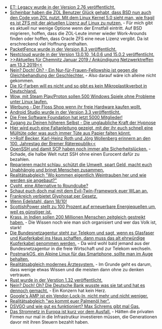 * [ET: Legacy wurde in der Version 2.76 veröffentlicht.](https://www.phoronix.com/scan.php?page=news_item&px=ET-Legacy-2.76-Released)
* [Scheinbar haben die ZOL Benutzer Glück gehabt, dass BSD nun auch den Code von ZOL nutzt. Mit dem Linux Kernel 5.0 sieht man, wie fragil es ist ZFS mit der aktuellen Lizenz auf Linux zu nutzen.](https://utcc.utoronto.ca/~cks/space/blog/linux/ZFSNonGPLRisk) - Für mich gibt es aktuell nur wenige Optione wenn der Ernstfall eintritt. Auf BSD migrieren, hoffen, dass die ZOL-Leute immer wieder Work-Arounds finden oder hoffen, dass Oracle ZFS eine neue Lizenz vergibt. Da ist erschreckend viel Hoffnung enthalten.
* [PacketFence wurde in der Version 8.3 veröffentlicht.](https://www.pro-linux.de/news/1/26662/packetfence-83-freigegeben.html)
* [Nextcloud wurde in der Version 13.0.10, 14.0.6 und 15.0.2 veröffentlicht.](https://nextcloud.com/blog/nextcloud-updates-13.0.10-14.0.6-and-15.0.2-are-out/)
* [>>Aktuelles für Chemnitz Januar 2019 / Ankündigung Netzwerktreffen am 13.2.2019<<](https://bio-erzgebirge.de/wp/?p=17279)
* [Nein? Doch! Oh? - Ein Nur-für-Frauen-Fellowship ist gegen die Gleichbehandlung der Geschlechter.](https://blog.fefe.de/?ts=a2c240b4) - Also darauf wäre ich alleine nicht gekommen.
* [Die IG-Farben will es nicht und so gibt es kein Mikroplastikverbot in Deutschland.](https://netzfrauen.org/2019/01/14/mikoplastik-2-2/)
* [Wow, mit Steam Play/Proton sollen 500 Windows Spiele ohne Probleme unter Linux laufen.](https://www.pro-linux.de/news/1/26666/steam-play-erm%C3%B6glicht-perfekte-ausf%C3%BChrung-von-500-windows-spielen-unter-lin.html)
* [Werbung - Der Floss Shop wenn ihr freie Hardware kaufen wollt.](https://www.floss-shop.de/)
* [Android Studio wurde in der Version 3.3 veröffentlicht.](https://www.pro-linux.de/news/1/26671/android-studio-33-erschienen.html)
* [Die Free Software Foundation hat jetzt 5000 Mitglieder!](https://www.fsf.org/blogs/community/the-fsf-is-5-000-members-strong-thanks-to-you)
* [Zugang zu Deinen höheren Selbst - Die unglaubliche Kraft der Hypnose](https://www.welt-im-wandel.tv/video/zugang-zu-deinen-hoeheren-selbst-die-unglaubliche-kraft-der-hypnose/)
* [Hier wird euch eine Faltanleitung gezeigt, mit der ihr euch schnell eine Mülltüte oder was auch immer Tüte aus Papier falten könnt.](https://www.smarticular.net/muelltueten-und-einkaufstueten-ohne-kleben-aus-zeitungspapier-falten/)
* [>>Rolf Becker, Karl-Heinz Roth und Jörg Wollenberg erinnern an den 100. Jahrestag der Bremer Räterepublik<<](https://weltnetz.tv/video/1733-100-jahre-bremer-raeterepublik)
* [OpenSSH und damit SCP haben noch immer alte Sicherheitslücken.](https://lwn.net/Articles/776745) - Schade, die halbe Welt nutzt SSH ohne einen Eurocent dafür zu bezahlen.
* [Reparieren macht schlau, schützt die Umwelt, spart Geld, macht euch Unabhängig und bringt Menschen zusammen.](https://www.smarticular.net/reparieren-statt-wegwerfen-und-neu-kaufen/)
* [Realitätsabgleich "Wo kommen eigentlich Weintrauben her und wie werden sie angebaut?"](https://netzfrauen.org/2019/01/15/weintrauben-2/)
* [Cypht, eine Alternative to Roundcube?](https://opensource.com/article/19/1/productivity-tool-cypht-email)
* [Schaut euch doch mal mit dem Evil-Twin-Framework euer WLan an.](https://opensource.com/article/19/1/evil-twin-framework)
* [Frankreich verbietet Glyphosat per Gesetz.](https://netzfrauen.org/2019/01/16/bayer-7/)
* [Wenn Edelstahl, dann 18/10!](https://www.smarticular.net/edelstahl-materialkunde-unterschiede-lebensmittel-nickelallergie/)
* [ScottishPower stellt zu 100 Prozent auf erneuerbare Energiequellen um, weil es günstiger ist.](http://www.sonnenseite.com/de/energie/scottishpower-100-erneuerbare-energien-weil-es-vollends-wirtschaftlich-ist.html)
* [Krass, in Indien sollen 200 Millionen Menschen zeitgleich gestreikt haben.](https://blog.fefe.de/?ts=a2c1713a) - Die Wissen noch wie man sich organisiert und wer das Volk ist, stark!
* [Die Bundesnetzagentur steht zur Telekom und sagt, wenn es Glasfaser und Kupferkabel ins Haus schaffen, dann muss das alt ehrwürdige Kupferkabel genommen werden.](https://blog.fefe.de/?ts=a2beba4f) - Da wird wohl bald jemand aus der Bundesnetzagentur in die freie Wirtschaft und zur Telekom wechseln.
* [PostmarkOS, ein Alpine Linux für das Smartphone, sollte man im Auge behalten.](https://www.pro-linux.de/news/1/26680/600-tage-jahr-postmarketos.html)
* [Realitätsabgleich modernes Ärztesystem.](https://www.youtube.com/watch?v=K59x5Oy1LoQ) - Im Grunde geht es darum, dass wenige etwas Wissen und die meisten dann ohne zu denken vertrauen.
* [Rust wurde in der Verstion 1.32 veröffentlicht.](https://www.phoronix.com/scan.php?page=news_item&px=Rust-1.32-Released)
* [Nein? Doch! Oh? Die Deutsche Bank wusste was sie tat und hat es dennoch gemacht.](https://blog.fefe.de/?ts=a2be1d76) - Ein Konzern hat kein Herz.
* [Google's AMP ist ein Vendor-Lock-In, nicht mehr und nicht weniger.](https://tuxproject.de/blog/2019/01/netzverfettung-dank-amp/)
* [Realitätsabgleich "wo kommt euer Palmenöl her".](https://netzfrauen.org/2019/01/17/palmoil-2/)
* [DSVGO und wie gut es funktioniert? Max Schrems gibt mal Gas.](https://blog.fefe.de/?ts=a2bf7be6)
* [Das Stromnetz in Europa ist kurz vor dem Ausfall.](https://blog.fefe.de/?ts=a2bf7ac1) - Hätten die privaten Firmen nur mal in die Infrastrutkur investieren müssen, die Generationen davor mit ihren Steuern bezahlt haben.
